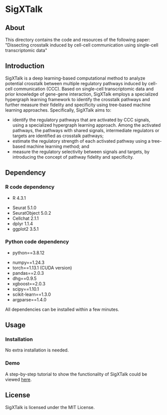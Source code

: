# SigXTalk
## About
This directory contains the code and resources of the following paper:
"Dissecting crosstalk induced by cell-cell communication using single-cell transcriptomic data"

## Introduction
SigXTalk is a deep learning-based computational method to analyze potential crosstalk between multiple regulatory pathways induced by cell-cell communication (CCC). Based on single-cell transcriptomic data and prior knowledge of gene-gene interaction, SigXTalk employs a specialized hypergraph learning framework to identify the crosstalk pathways and further measure their fidelity and specificity using tree-based machine learning approaches. Specifically, SigXTalk aims to:
-	identify the regulatory pathways that are activated by CCC signals, using a specialized hypergraph learning approach. Among the activated pathways, the pathways with shared signals, intermediate regulators or targets are identified as crosstalk pathways;
-	estimate the regulatory strength of each activated pathway using a tree-based machine learning method; and 
- measure the regulatory selectivity between signals and targets, by introducing the concept of pathway fidelity and specificity. 

## Dependency

### R code dependency
- R 4.3.1
* Seurat 5.1.0
* SeuratObject 5.0.2
* Cellchat 2.1.1
* dplyr 1.1.4
* ggplot2 3.5.1

### Python code dependency  
- python==3.8.12  
* numpy==1.24.3  
* torch==1.13.1 (CUDA version)  
* pandas==2.0.3  
* dhg==0.9.5  
* xgboost==2.0.3  
* scipy==1.10.1  
* scikit-learn==1.3.0  
* argparse==1.4.0
  
All dependencies can be installed within a few minutes.
## Usage

### Installation
No extra installation is needed. 
### Demo
A step-by-step tutorial to show the functionality of SigXTalk could be viewed [here](https://pages.github.com/).

## License
SigXTalk is licensed under the MIT License.



